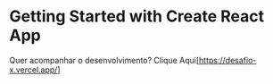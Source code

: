 # Getting Started with Create React App

Quer acompanhar o desenvolvimento? Clique Aqui[https://desafio-x.vercel.app/]
